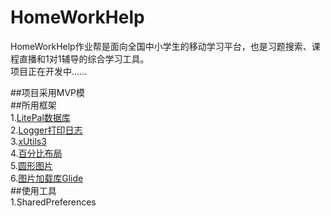 # HomeWorkHelp
HomeWorkHelp作业帮是面向全国中小学生的移动学习平台，也是习题搜索、课程直播和1对1辅导的综合学习工具。<br/>
项目正在开发中......<br/>

##项目采用MVP模<br/>
##所用框架<br/>
  1.[LitePal数据库](https://github.com/jianghaijun/LitePal)<br/>
  2.[Logger打印日志](https://github.com/jianghaijun/logger)<br/>
  3.[xUtils3](https://github.com/jianghaijun/xUtils3)<br/>
  4.[百分比布局](https://github.com/jianghaijun/android-percent-support-extend)<br/>
  5.[圆形图片](https://github.com/jianghaijun/circleimageview)<br/>
  6.[图片加载库Glide](https://github.com/jianghaijun/glide)<br/>
##使用工具<br/>
  1.SharedPreferences
